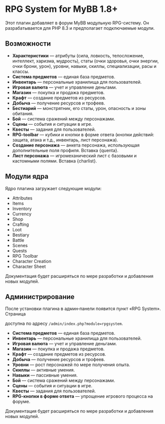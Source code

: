 # RPG System for MyBB 1.8+

Этот плагин добавляет в форум MyBB модульную RPG-систему. Он разрабатывается для PHP 8.3 и предполагает подключаемые модули.

## Возможности

- **Характеристики** — атрибуты (сила, ловкость, телосложение, интеллект,
  харизма, мудрость), статы (очки здоровья, очки энергии, очки брони, урон),
  уровни, навыки, скиллы, специализации, расы и классы.
- **Система предметов** — единая база предметов.
- **Инвентарь** — персональные хранилища для пользователей.
- **Игровая валюта** — учет и управление деньгами.
- **Магазин** — покупка и продажа предметов.
- **Крафт** — создание предметов из ресурсов.
- **Добыча** — получение ресурсов и трофеев.
- **Бестиарий** — монстрятник, его статы, урон, опасность и зоны обитания.
- **Бой** — система сражений между персонажами.
- **Сцены** — события и ситуации в игре.
- **Квесты** — задания для пользователей.
- **RPG-toolbar** — кубики и кнопки в форме ответа (кнопки действий: защита, атака и т.д., инвентарь, лист персонажа).
- **Создание персонажа** — анкета персонажа, использующая дополнительные поля профиля. Вставка {quenta}.
- **Лист персонажа** — игромеханический лист с базовыми и кастомными полями. Вставка {charlist}.


## Модули ядра

Ядро плагина загружает следующие модули:

- Attributes
- Items
- Inventory
- Currency
- Shop
- Crafting
- Loot
- Bestiary
- Battle
- Scenes
- Quests
- RPG Toolbar
- Character Creation
- Character Sheet


Документация будет расширяться по мере разработки и добавления новых модулей.

## Администрирование

После установки плагина в админ‑панели появится пункт «RPG System». Страница

доступна по адресу `/admin/index.php?module=rpgsystem`.

- **Система предметов** — единая база предметов.
- **Инвентарь** — персональные хранилища для пользователей.
- **Игровая валюта** — учет и управление деньгами.
- **Магазин** — покупка и продажа предметов.
- **Крафт** — создание предметов из ресурсов.
- **Добыча** — получение ресурсов и трофеев.
- **Уровни** — рост персонажей по мере получения опыта.
- **Скиллы** — активные умения.
- **Навыки** — пассивные умения.
- **Бой** — система сражений между персонажами.
- **Сцены** — события и ситуации в игре.
- **Квесты** — задания для пользователей.
- **RPG‑кнопки в форме ответа** — упрощение игрового процесса на форуме.

Документация будет расширяться по мере разработки и добавления новых модулей.
